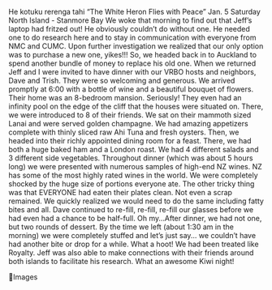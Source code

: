 He kotuku rerenga tahi
“The White Heron Flies with Peace”
Jan. 5 Saturday
North Island - Stanmore Bay
We woke that morning to find out that Jeff’s laptop had fritzed out! He obviously
couldn’t do without one. He needed one to do research here and to stay in
communication with everyone from NMC and CUMC. Upon further investigation we
realized that our only option was to purchase a new one, yikes!!! So, we headed
back in to Auckland to spend another bundle of money to replace his old one.
When we returned Jeff and I were invited to have dinner with our VRBO hosts and
neighbors, Dave and Trish. They were so welcoming and generous. We arrived
promptly at 6:00 with a bottle of wine and a beautiful bouquet of flowers. Their home
was an 8-bedroom mansion. Seriously! They even had an infinity pool on the edge
of the cliff that the houses were situated on.
There, we were introduced to 8 of their friends. We sat on their mammoth sized Lanai
and were served golden champagne. We had amazing appetizers complete with
thinly sliced raw Ahi Tuna and fresh oysters. Then, we headed into their richly
appointed dining room for a feast. There, we had both a huge baked ham and a
London roast. We had 4 different salads and 3 different side vegetables. Throughout
dinner (which was about 5 hours long) we were presented with numerous samples of
high-end NZ wines. NZ has some of the most highly rated wines in the world. We were
completely shocked by the huge size of portions everyone ate. The other tricky thing
was that EVERYONE had eaten their plates clean. Not even a scrap remained. We
quickly realized we would need to do the same including fatty bites and all. Dave
continued to re-fill, re-fill, re-fill our glasses before we had even had a chance to be
half-full. Oh my…After dinner, we had not one, but two rounds of dessert. By the
time we left (about 1:30 am in the morning) we were completely stuffed and let’s just
say... we couldn’t have had another bite or drop for a while. What a hoot! We had
been treated like Royalty. Jeff was also able to make connections with their friends
around both islands to facilitate his research. What an awesome Kiwi night!

Images

